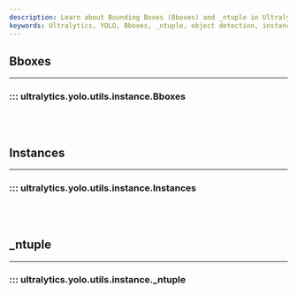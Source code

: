 ```yaml
---
description: Learn about Bounding Boxes (Bboxes) and _ntuple in Ultralytics YOLO for object detection. Improve accuracy and speed with these powerful tools.
keywords: Ultralytics, YOLO, Bboxes, _ntuple, object detection, instance segmentation
---
```


## Bboxes
---

### ::: ultralytics.yolo.utils.instance.Bboxes

<br><br>

## Instances
---

### ::: ultralytics.yolo.utils.instance.Instances

<br><br>

## _ntuple
---

### ::: ultralytics.yolo.utils.instance._ntuple

<br><br>
